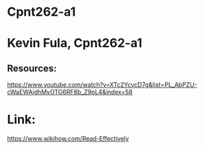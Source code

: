 # Cpnt262-a1

# Kevin Fula, Cpnt262-a1

## Resources: 
https://www.youtube.com/watch?v=XTc2YcvcD7g&list=PL_AbPZU-cWaEWAidhMvOTG6RF8b_Z9pL4&index=58

# Link:
https://www.wikihow.com/Read-Effectively